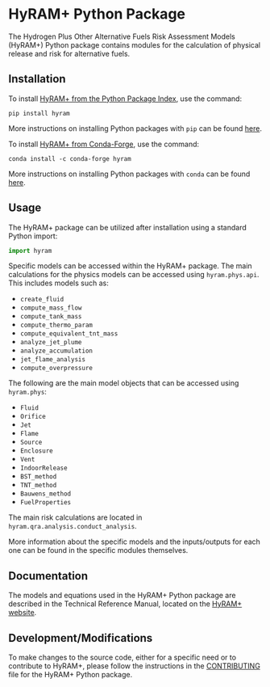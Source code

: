 # HyRAM+ Python Package

The Hydrogen Plus Other Alternative Fuels Risk Assessment Models (HyRAM+) Python package contains modules for the calculation of physical release and risk for alternative fuels.


## Installation

To install [HyRAM+ from the Python Package Index](https://pypi.org/project/hyram/), use the command:

```
pip install hyram
```

More instructions on installing Python packages with `pip` can be found [here](https://packaging.python.org/en/latest/tutorials/installing-packages/).

To install [HyRAM+ from Conda-Forge](https://anaconda.org/conda-forge/hyram), use the command:

```
conda install -c conda-forge hyram
```

More instructions on installing Python packages with `conda` can be found [here](https://docs.anaconda.com/anacondaorg/user-guide/howto/#use-packages).


## Usage

The HyRAM+ package can be utilized after installation using a standard Python import:
```python
import hyram
```

Specific models can be accessed within the HyRAM+ package.
The main calculations for the physics models can be accessed using `hyram.phys.api`.
This includes models such as:
* `create_fluid`
* `compute_mass_flow`
* `compute_tank_mass`
* `compute_thermo_param`
* `compute_equivalent_tnt_mass`
* `analyze_jet_plume`
* `analyze_accumulation`
* `jet_flame_analysis`
* `compute_overpressure`

The following are the main model objects that can be accessed using `hyram.phys`:
* `Fluid`
* `Orifice`
* `Jet`
* `Flame`
* `Source`
* `Enclosure`
* `Vent`
* `IndoorRelease`
* `BST_method`
* `TNT_method`
* `Bauwens_method`
* `FuelProperties`

The main risk calculations are located in `hyram.qra.analysis.conduct_analysis`.

More information about the specific models and the inputs/outputs for each one can be found in the specific modules themselves. 


## Documentation

The models and equations used in the HyRAM+ Python package are described in the Technical Reference Manual, located on the [HyRAM+ website](https://hyram.sandia.gov).


## Development/Modifications

To make changes to the source code, either for a specific need or to contribute to HyRAM+, please follow the instructions in the [CONTRIBUTING](https://github.com/sandialabs/hyram/blob/master/src/hyram/CONTRIBUTING.md) file for the HyRAM+ Python package. 
